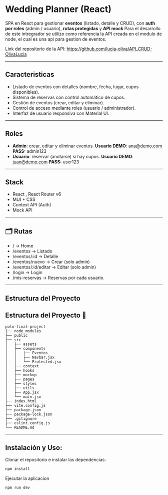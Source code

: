 # Wedding Planner (React)

SPA en React para gestionar **eventos** (listado, detalle y CRUD), con **auth por roles** (admin / usuario), **rutas protegidas** y **API mock**
Para el desarrollo de este intregrador se utilizo como referencia la API creada en el modulo de node, el cual es una api para gestion de eventos.

Link del repositorio de la API: https://github.com/lucia-oliva/API_CRUD-OlivaLucia

---

## Caracteristicas
- Listado de eventos con detalles (nombre, fecha, lugar, cupos disponibles).
- Sistema de reservas con control automático de cupos.
- Gestión de eventos (crear, editar y eliminar).
- Control de acceso mediante roles (usuario / administrador).
- Interfaz de usuario responsiva con Material UI.

---

## Roles

- **Admin**: crear, editar y eliminar eventos.  **Usuario DEMO**: ana@demo.com **PASS:** admin123
- **Usuario**: reservar (anotarse) si hay cupos.  **Usuario DEMO**: juan@demo.com **PASS:** user123
  
---

## Stack

- React , React Router v6  
- MUI + CSS  
- Context API (Auth)  
- Mock API
  
---

## 🗂️ Rutas

- / → Home
- /eventos → Listado 
- /eventos/:id → Detalle 
- /eventos/nuevo → Crear (solo admin)
- /eventos/:id/editar → Editar (solo admin)
- /login → Login
- /mis-reservas → Reservas por cada usuario.
---

## Estructura del Proyecto

## Estructura del Proyecto 📁

```plaintext
polo-final-project
├── node_modules
├── public
├── src
│   ├── assets
│   ├── components
│   │   ├── Eventos
│   │   ├── Navbar.jsx
│   │   └── Protected.jsx
│   ├── context
│   ├── hooks
│   ├── mockup
│   ├── pages
│   ├── styles
│   ├── utils
│   ├── App.jsx
│   └── main.jsx
├── index.html
├── vite.config.js
├── package.json
├── package-lock.json
├── .gitignore
├── eslint.config.js
└── README.md
```
---  
## Instalación y Uso:
Clonar el repositorio e instalar las dependencias:

```bash
npm install
```
Ejecutar la aplicacion

```bash
npm run dev 
```







